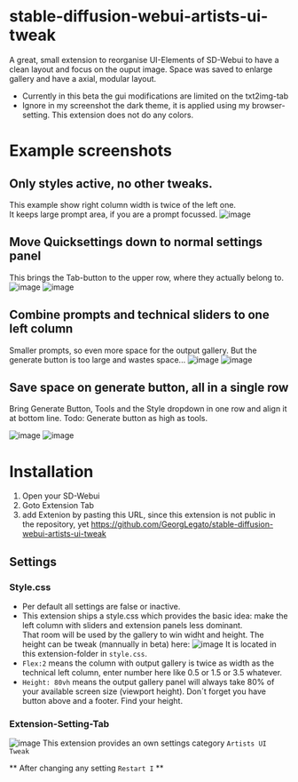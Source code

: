 # stable-diffusion-webui-artists-ui-tweak
A great, small extension to reorganise UI-Elements of SD-Webui to have a clean layout and focus on the ouput image.
Space was saved to enlarge gallery and have a axial, modular layout.

* Currently in this beta the gui modifications are limited on the txt2img-tab
* Ignore in my screenshot the dark theme, it is applied using my browser-setting. This extension does not do any colors.

# Example screenshots
## Only styles active, no other tweaks.
This example show right column width is twice of the left one.  
It keeps large prompt area, if you are a prompt focussed.
![image](https://user-images.githubusercontent.com/7210708/229652155-92a69dfd-75b0-4712-8d08-2a8cb77da3f4.png)

## Move Quicksettings down to normal settings panel
This brings the Tab-button to the upper row, where they actually belong to.
![image](https://user-images.githubusercontent.com/7210708/229652468-a0551ae8-5e61-42cb-aafe-407ea2caaeee.png)
![image](https://user-images.githubusercontent.com/7210708/229652866-0e3bf37b-c0c4-4475-a6da-2cb9b6574ba6.png)


## Combine prompts and technical sliders to one left column
Smaller prompts, so even more space for the output gallery. But the generate button is too large and wastes space...
![image](https://user-images.githubusercontent.com/7210708/229653133-5416254e-4ed3-4c94-9fff-ad5280b43290.png)
![image](https://user-images.githubusercontent.com/7210708/229653412-dc1d235a-3f4f-440c-b629-e4036fe7791b.png)


## Save space on generate button, all in a single row
Bring Generate Button, Tools and the Style dropdown in one row and align it at bottom line.
Todo: Generate button as high as tools.

![image](https://user-images.githubusercontent.com/7210708/229653677-07e10017-3439-4ed7-8221-3d13efbcf61a.png)
![image](https://user-images.githubusercontent.com/7210708/229653833-5264aa3b-9b1e-412d-9f53-f5289b5901cd.png)


# Installation
1) Open your SD-Webui
2) Goto Extension Tab
3) add Extenion by pasting this URL, since this extension is not public in the repository, yet
https://github.com/GeorgLegato/stable-diffusion-webui-artists-ui-tweak



## Settings

### Style.css
* Per default all settings are false or inactive.  
* This extension ships a style.css which provides the basic idea: make the left column with sliders and extension panels less dominant.  
That room will be used by the gallery to win widht and height. The height can be tweak (mannually in beta) here:
![image](https://user-images.githubusercontent.com/7210708/229649321-c6af6c19-ed9c-431c-9f9b-e71b5d18be84.png)
It is located in this extension-folder in ```style.css```. 
* ```Flex:2``` means the column with output gallery is twice as width as the technical left column, enter number here like 0.5 or 1.5 or 3.5 whatever.
* ```Height: 80vh``` means the output gallery panel will always take 80% of your available screen size (viewport height). Don´t forget you have button above and a footer. Find your height.

### Extension-Setting-Tab
![image](https://user-images.githubusercontent.com/7210708/229650150-6d6a0f73-acb0-4d19-b613-19d3b80b6ce4.png)
This extension provides an own settings category ```Artists UI Tweak```

** After changing any setting ```Restart I``` **



